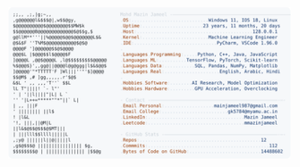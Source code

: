 <picture>
  <source srcset="https://raw.githubusercontent.com/mmazinjameel/mmazinjameel/main/dark_mode.svg?v=1761430119" media="(prefers-color-scheme: dark)">
  <img src="https://raw.githubusercontent.com/mmazinjameel/mmazinjameel/main/light_mode.svg?v=1761430119">
</picture>
